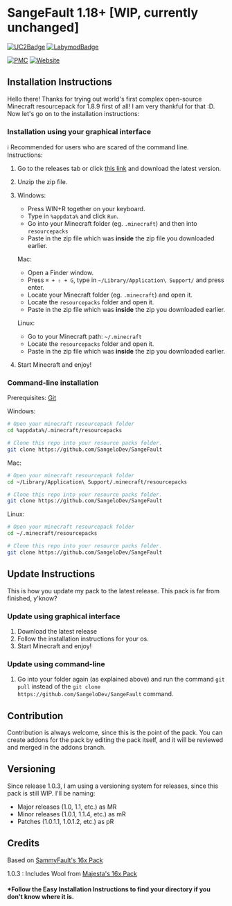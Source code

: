 # SangeFault 1.18+ [WIP, currently unchanged]

[![UC2Badge](https://img.shields.io/badge/UC%C2%B2-supported-%23FE7D37)](https://uc.gamingcraft.de) [![LabymodBadge](https://img.shields.io/badge/LabyMod-supported-%23008FE8)](https://labymod.net)

[![PMC](https://img.shields.io/badge/PlanetMinecraft-visit-%236EC310)](https://www.planetminecraft.com/texture-pack/sangefault-1-8-x-resource-pack/) [![Website](https://img.shields.io/badge/Addons-pick%20and%20choose-blue)](https://pack.sangelo.space)

## Installation Instructions
Hello there! Thanks for trying out world's first complex open-source Minecraft resourcepack for 1.8.9 first of all! I am very thankful for that :D.
Now let's go on to the installation instructions:

### Installation using your graphical interface
ℹ️ Recommended for users who are scared of the command line.
Instructions:
1. Go to the releases tab or click [this link](https://github.com/SangeloDev/SangeFault/releases) and download the latest version.
2. Unzip the zip file.
3. Windows:
    - Press WIN+R together on your keyboard.
    - Type in `%appdata%` and click `Run`.
    - Go into your Minecraft folder (eg. `.minecraft`) and then into `resourcepacks`
    - Paste in the zip file which was **inside** the zip file you downloaded earlier.

   Mac:
    - Open a Finder window.
    - Press `⌘ + ⇧ + G`, type in `~/Library/Application\ Support/` and press enter.
    - Locate your Minecraft folder (eg. `.minecraft`) and open it.
    - Locate the `resourcepacks` folder and open it.
    - Paste in the zip file which was **inside** the zip you downloaded earlier.
   
   Linux:
    - Go to your Minecraft path: `~/.minecraft`
    - Locate the `resourcepacks` folder and open it.
    - Paste in the zip file which was **inside** the zip you downloaded earlier.
4. Start Minecraft and enjoy!

### Command-line installation
Prerequisites: [Git](https://git-scm.com/downloads)

Windows:
```bash
# Open your minecraft resourcepack folder
cd %appdata%/.minecraft/resourcepacks

# Clone this repo into your resource packs folder.
git clone https://github.com/SangeloDev/SangeFault
```

Mac:
```bash
# Open your minecraft resourcepack folder
cd ~/Library/Application\ Support/.minecraft/resourcepacks

# Clone this repo into your resource packs folder.
git clone https://github.com/SangeloDev/SangeFault
```

Linux:
```bash
# Open your minecraft resourcepack folder
cd ~/.minecraft/resourcepacks

# Clone this repo into your resource packs folder.
git clone https://github.com/SangeloDev/SangeFault
```

## Update Instructions
This is how you update my pack to the latest release. This pack is far from finished, y'know?
### Update using graphical interface
1. Download the latest release
2. Follow the installation instructions for your os.
3. Start Minecraft and enjoy!

### Update using command-line
1. Go into your folder again (as explained above) and run the command `git pull` instead of the `git clone https://github.com/SangeloDev/SangeFault` command.

## Contribution
Contribution is always welcome, since this is the point of the pack. You can create addons for the pack by editing the pack itself, and it will be reviewed and merged in the addons branch.

## Versioning
Since release 1.0.3, I am using a versioning system for releases, since this pack is still WIP.
I'll be naming:
- Major releases (1.0, 1.1, etc.) as MR
- Minor releases (1.0.1, 1.1.4, etc.) as mR
- Patches (1.0.1.1, 1.0.1.2, etc.) as pR

## Credits
Based on [SammyFault's 16x Pack](http://www.mediafire.com/file/vrojgs74merz18h/%2521_%25C2%25A72Sammyfault_%25C2%25A7a%255B16x%255D.zip/file)

1.0.3 : Includes Wool from [Majesta's 16x Pack](https://www.mediafire.com/file/m2i4zdffmh4s95z/!++++++++%C2%A75%C2%A7lmajesta+%C2%A78[16x].zip/file)

#### *Follow the Easy Installation Instructions to find your directory if you don't know where it is.
